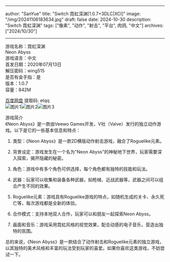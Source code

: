
---
author: "SanYue"
title: "Switch 霓虹深渊[1.0.7+3DLC|XCI]"
image: "/img/20241106183634.jpg"
draft: false
date: 2024-10-30
description: "Switch 霓虹深渊"
tags: ["像素", "动作", "射击", "平台", 肉鸽, "中文"]
archives: ["2024/10/30"]

---

游戏名称：霓虹深渊   
Neon Abyss    
游戏语言：中文  
首发日期：2020年07月13日  
解压密码：wing515  
是否有金手指：是  
版本：1.0.7   
容量：842M

[百度网盘](https://pan.baidu.com/s/1azeHxQYSkbf-uPCmtB33WQ) 提取码: etqq  
![图片1](/img/02ce57.jpg)![图片2](/img/8c2048.jpg)![图片3](/img/3f9721.jpg)  

游戏简介  
《Neon Abyss》是一款由Veewo Games开发，V社（Valve）发行的独立动作游戏。以下是它的一些基本信息和特点：

1. 类型：《Neon Abyss》是一款2D横版动作射击游戏，融合了Roguelike元素。

2. 背景设定：游戏发生在一个名为"Neon Abyss"的神秘地下世界，玩家需要深入探索，揭开隐藏的秘密。

3. 角色：游戏中有多个角色可供选择，每个角色都有独特的技能和玩法。

4. 武器：玩家可以收集和装备各种武器，如枪械、近战武器等，武器之间可以组合产生不同的效果。

5. Roguelike元素：游戏具有Roguelike游戏的特点，如随机生成的关卡、永久死亡等，每次游戏都是全新的体验。

6. 合作模式：支持本地双人合作，玩家可以和朋友一起探索Neon Abyss。

7. 画面和音乐：游戏采用霓虹风格的视觉效果，配合动感的电子音乐，营造出独特的氛围。

总的来说，《Neon Abyss》是一款结合了动作射击和Roguelike元素的独立游戏，以其独特的美术风格和丰富的玩法受到玩家的喜爱。如果你喜欢这类游戏，不妨尝试一下。
